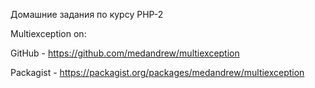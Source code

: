 Домашние задания по курсу PHP-2

Multiexception on:

GitHub    - https://github.com/medandrew/multiexception

Packagist - https://packagist.org/packages/medandrew/multiexception